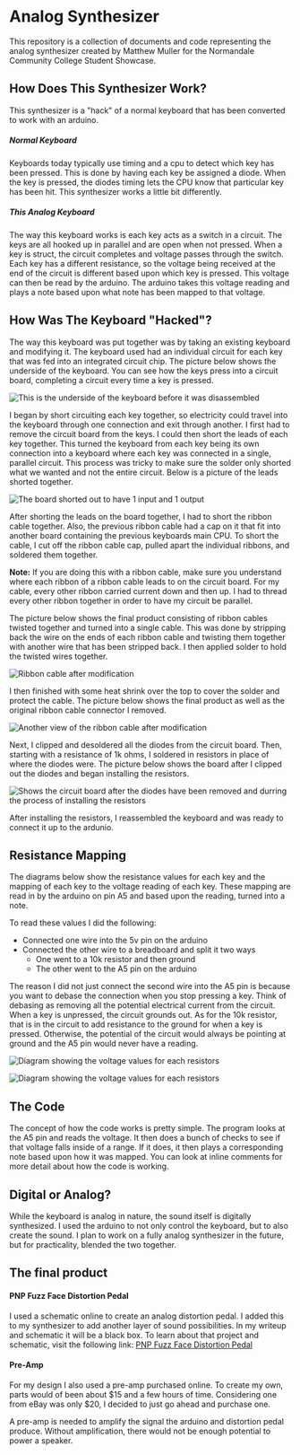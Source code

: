 # Analog Synthesizer

This repository is a collection of documents and code representing the analog synthesizer created by Matthew Muller for the Normandale Community College Student Showcase.

## How Does This Synthesizer Work?

This synthesizer is a "hack" of a normal keyboard that has been converted to work with an arduino. 

##### Normal Keyboard

Keyboards today typically use timing and a cpu to detect which key has been pressed. This is done by having each key be assigned a diode. When the key is pressed, the diodes timing lets the CPU know that particular key has been hit. This synthesizer works a little bit differently.

##### This Analog Keyboard

The way this keyboard works is each key acts as a switch in a circuit. The keys are all hooked up in parallel and are open when not pressed. When a key is struct, the circuit completes and voltage passes through the switch. Each key has a different resistance, so the voltage being received at the end of the circuit is different based upon which key is pressed. This voltage can then be read by the arduino. The arduino takes this voltage reading and plays a note based upon what note has been mapped to that voltage.

## How Was The Keyboard "Hacked"?

The way this keyboard was put together was by taking an existing keyboard and modifying it. The keyboard used had an individual circuit for each key that was fed into an integrated circuit chip. The picture below shows the underside of the keyboard. You can see how the keys press into a circuit board, completing a circuit every time a key is pressed.

![This is the underside of the keyboard before it was disassembled](Pictures/KeyboardUnderside.png)


I began by short circuiting each key together, so electricity could travel into the keyboard through one connection and exit through another. I first had to remove the circuit board from the keys. I could then short the leads of each key together. This turned the keyboard from each key being its own connection into a keyboard where each key was connected in a single, parallel circuit. This process was tricky to make sure the solder only shorted what we wanted and not the entire circuit. Below is a picture of the leads shorted together. 

![The board shorted out to have 1 input and 1 output](Pictures/ShortingLeadsOnBoard.png)

After shorting the leads on the board together, I had to short the ribbon cable together. Also, the previous ribbon cable had a cap on it that fit into another board containing the previous keyboards main CPU. To short the cable, I cut off the ribbon cable cap, pulled apart the individual ribbons, and soldered them together. 

**Note:** If you are doing this with a ribbon cable, make sure you understand where each ribbon of a ribbon cable leads to on the circuit board. For my cable, every other ribbon carried current down and then up. I had to thread every other ribbon together in order to have my circuit be parallel. 

The picture below shows the final product consisting of ribbon cables twisted together and turned into a single cable. This was done by stripping back the wire on the ends of each ribbon cable and twisting them together with another wire that has been stripped back. I then applied solder to hold the twisted wires together.

![Ribbon cable after modification](Pictures/CableConversion2.png)

I then finished with some heat shrink over the top to cover the solder and protect the cable. The picture below shows the final product as well as the original ribbon cable connector I removed.

![Another view of the ribbon cable after modification](Pictures/CableConversion.png)

Next, I clipped and desoldered all the diodes from the circuit board. Then, starting with a resistance of 1k ohms, I soldered in resistors in place of where the diodes were. The picture below shows the board after I clipped out the diodes and began installing the resistors.

![Shows the circuit board after the diodes have been removed and durring the process of installing the resistors](Pictures/BoardWithResistors.png)

After installing the resistors, I reassembled the keyboard and was ready to connect it up to the ardunio.

## Resistance Mapping

The diagrams below show the resistance values for each key and the mapping of each key to the voltage reading of each key. These mapping are read in by the arduino on pin A5 and based upon the reading, turned into a note. 

To read these values I did the following:

* Connected one wire into the 5v pin on the arduino
* Connected the other wire to a breadboard and split it two ways
	* One went to a 10k resistor and then ground
	* The other went to the A5 pin on the arduino
	
The reason I did not just connect the second wire into the A5 pin is because you want to debase the connection when you stop pressing a key. Think of debasing as removing all the potential electrical current from the circuit. When a key is unpressed, the circuit grounds out. As for the 10k resistor, that is in the circuit to add resistance to the ground for when a key is pressed. Otherwise, the potential of the circuit would always be pointing at ground and the A5 pin would never have a reading.

![Diagram showing the voltage values for each resistors](Pictures/ResistorVoltageValues.jpg)

![Diagram showing the voltage values for each resistors](Pictures/KeyResistanceDiagram.jpg)

## The Code

The concept of how the code works is pretty simple. The program looks at the A5 pin and reads the voltage. It then does a bunch of checks to see if that voltage falls inside of a range. If it does, it then plays a corresponding note based upon how it was mapped. You can look at inline comments for more detail about how the code is working.

## Digital or Analog?

While the keyboard is analog in nature, the sound itself is digitally synthesized. I used the arduino to not only control the keyboard, but to also create the sound. I plan to work on a fully analog synthesizer in the future, but for practicality, blended the two together.

## The final product

#### PNP Fuzz Face Distortion Pedal

I used a schematic online to create an analog distortion pedal. I added this to my synthesizer to add another layer of sound possibilities. In my writeup and schematic it will be a black box. To learn about that project and schematic, visit the following link: [PNP Fuzz Face Distortion Pedal](http://www.muzique.com/lab/fuzzface.htm)

#### Pre-Amp

For my design I also used a pre-amp purchased online. To create my own, parts would of been about $15 and a few hours of time. Considering one from eBay was only $20, I decided to just go ahead and purchase one.

A pre-amp is needed to amplify the signal the arduino and distortion pedal produce. Without amplification, there would not be enough potential to power a speaker.













